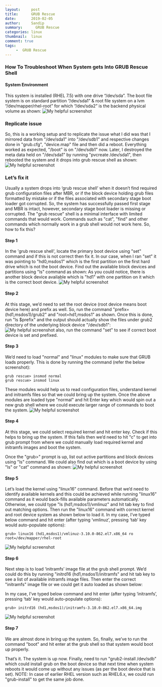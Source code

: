 ```yaml
---
layout:     post
title:      GRUB Rescue
date:       2019-02-05
author:     Sandip 
summary:      GRUB Rescue 
categories: linux 
thumbnail:  linux 
comment: true
tags:
     -  GRUB Rescue 
---
```


### How To Troubleshoot When System gets Into GRUB Rescue Shell
#### System Environment
This system is installed (RHEL 7.5) with one drive “/dev/sda”. The boot file system is on standard partition “/dev/sda1” & root file system on a lvm “/dev/mapper/rhel-root” for which “/dev/sda2” is the backend physical volume as shown:
![My helpful screenshot](/myblog/assets/1.jpg)

### Replicate issue
So, this is a working setup and to replicate the issue what I did was that I mirrored data from "/dev/sda1" into "/dev/sdb1" and respective changes done in "grub.cfg", "device.map" file and then did a reboot.
Everything worked as expected, "/boot" is on "/dev/sdb1" now. Later, I destroyed the meta data held on "/dev/sda1" by running "pvcreate /dev/sda1", then rebooted the system and it drops into grub rescue shell as shown:
![My helpful screenshot](/myblog/assets/2.jpg)

### Let’s fix it
Usually a system drops into ‘grub rescue shell’ when it doesn’t find required grub configuration files after MBR, or if the block device holding grub files formatted by mistake or if the files associated with secondary stage boot loader got corrupted. So, the system has successfully passed first stage and MBR is intact, however, secondary stage boot loader is missing or corrupted. 
The "grub rescue" shell is a minimal interface with limited commands that would work. Commands such as "cat", "find" and other commands which normally work in a grub shell would not work here. So, how to fix this?

#### Step 1
In the 'grub rescue shell', locate the primary boot device using "set" command and if this is not correct then fix it. In our case, when I ran "set" it was pointing to "hd0,msdos1" which is the first partition on the first hard drive which is not the boot device. Find out the available block devices and partitions using "ls" command as shown: 
As you could notice, there is another block device available which is "hd1" with one partition on it which is the correct boot device.
![My helpful screenshot](/myblog/assets/3.jpg)

#### Step 2
At this stage, we’d need to set the root device (root device means boot device here) and prefix as well. So, run the command "prefix=(hd1,msdos1)/grub2" and "root=hd1,msdos1" as shown. Once this is done, run "ls $prefix" and the output should actually show the files under grub2 directory of the underlying block device "/dev/sdb1":
![My helpful screenshot](/myblog/assets/4.jpg)
also, run the command "set" to see if correct boot device is set and prefixed.

#### Step 3
We’d need to load "normal" and "linux" modules to make sure that GRUB loads properly.  This is done by running the command (refer the below screenshot):
```
grub rescue> insmod normal
grub rescue> insmod linux
```
These modules would help us to read configuration files, understand kernel and initramfs files so that we could bring up the system. Once the above modules are loaded type "normal" and hit Enter key which would spin out a new grub shell where we could execute larger range of commands to boot the system.
![My helpful screenshot](/myblog/assets/5.jpg)

#### Step 4
At this stage, we could select required kernel and hit enter key. Check if this helps to bring up the system. If this fails then we’d need to hit "c" to get into grub prompt from where we could manually load required kernel and initramfs images and boot the system. 

Once the "grub>" prompt is up, list out active partitions and block devices using "ls" command. We could also find out which is a boot device by using "ls" or "cat" command as shown:
![My helpful screenshot](/myblog/assets/6.jpg)

#### Step 5
Let’s load the kernel using "linux16" command. Before that we’d need to identify available kernels and this could be achieved while running "linux16" command as it would back-fills available parameters automatically. Otherwise, we could type "ls (hd1,msdos1)/vmlinuz" and hit tab key to find out matching options. Then run the "linux16" command with correct kernel and root device system as shown below to load it. In my case, I’ve typed below command and hit enter (after typing ‘vmlinuz’, pressing ‘tab’ key would auto-populate options):
```
grub> linux16 (hd1,msdos1)/vmlinuz-3.10.0-862.el7.x86_64 ro root=/dev/mapper/rhel-root
```
![My helpful screenshot](/myblog/assets/7.jpg)

#### Step 6
Next step is to load ‘initramfs’ image file at the grub shell prompt. We’d could do this by running "initrd16 (hd1,msdos1)/initramfs" and hit tab key to see a list of available initramfs image files. Then enter the correct "initramfs" image file or we could get it auto loaded as shown below:

In my case, I’ve typed below command and hit enter (after typing ‘initramfs’, pressing ‘tab’ key would auto-populate options):
```
grub> initrd16 (hd1,msdos1)/initramfs-3.10.0-862.el7.x86_64.img
```
![My helpful screenshot](/myblog/assets/8.jpg)

#### Step 7
We are almost done in bring up the system. So, finally, we’ve to run the command "boot" and hit enter at the grub shell so that system would boot up properly.

That’s it. The system is up now. Finally, need to run "grub2-install /dev/sdb" which could install grub on the boot device so that next time when system reboots it would come up without any issues (as per the boot device that is set). NOTE: In case of earlier RHEL version such as RHEL6.x, we could run "grub-install" to get the same job done.




